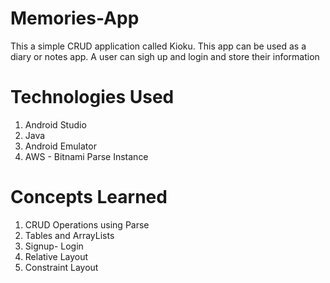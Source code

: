 # Memories-App
This a simple CRUD application called Kioku. This app can be used as a diary or notes app. A user can sigh up and login and store their information

# Technologies Used
1. Android Studio
2. Java
3. Android Emulator
4. AWS - Bitnami Parse Instance

# Concepts Learned
1. CRUD Operations using Parse
2. Tables and ArrayLists
3. Signup- Login
4. Relative Layout
5. Constraint Layout

